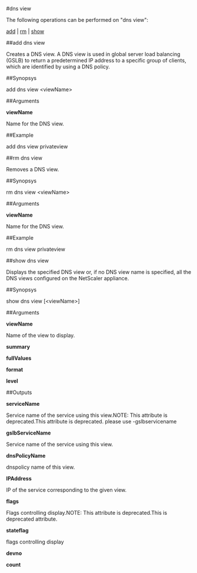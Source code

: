 #dns view

The following operations can be performed on "dns view":


[add](#add-dns-view) | [rm](#rm-dns-view) | [show](#show-dns-view)

##add dns view

Creates a DNS view. A DNS view is used in global server load balancing (GSLB) to return a predetermined IP address to a specific group of clients, which are identified by using a DNS policy.


##Synopsys

add dns view &lt;viewName>


##Arguments

<b>viewName</b>
Name for the DNS view.



##Example

add dns view privateview

##rm dns view

Removes a DNS view.


##Synopsys

rm dns view &lt;viewName>


##Arguments

<b>viewName</b>
Name for the DNS view.



##Example

rm dns view privateview

##show dns view

Displays the specified DNS view or, if no DNS view name is specified, all the DNS views configured on the NetScaler appliance.


##Synopsys

show dns view [&lt;viewName>]


##Arguments

<b>viewName</b>
Name of the view to display.

<b>summary</b>

<b>fullValues</b>

<b>format</b>

<b>level</b>



##Outputs

<b>serviceName</b>
Service name of the service using this view.NOTE: This attribute is deprecated.This attribute is deprecated. please use -gslbservicename

<b>gslbServiceName</b>
Service name of the service using this view.

<b>dnsPolicyName</b>
dnspolicy name of this view.

<b>IPAddress</b>
IP of the service corresponding to the given view.

<b>flags</b>
Flags controlling display.NOTE: This attribute is deprecated.This is deprecated attribute.

<b>stateflag</b>
flags controlling display

<b>devno</b>

<b>count</b>



